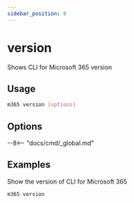 ```yaml
---
sidebar_position: 0
---
```


# version

Shows CLI for Microsoft 365 version

## Usage

```sh
m365 version [options]
```

## Options

--8<-- "docs/cmd/_global.md"

## Examples

Show the version of CLI for Microsoft 365

```sh
m365 version
```
